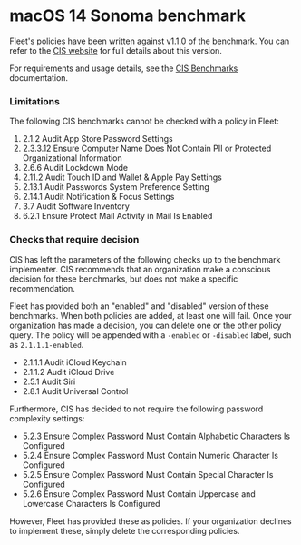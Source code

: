 # macOS 14 Sonoma benchmark

Fleet's policies have been written against v1.1.0 of the benchmark. You can refer to the [CIS website](https://www.cisecurity.org/cis-benchmarks) for full details about this version.

For requirements and usage details, see the [CIS Benchmarks](https://fleetdm.com/docs/using-fleet/cis-benchmarks) documentation.

### Limitations

The following CIS benchmarks cannot be checked with a policy in Fleet:
1. 2.1.2 Audit App Store Password Settings
2. 2.3.3.12 Ensure Computer Name Does Not Contain PII or Protected Organizational Information
3. 2.6.6 Audit Lockdown Mode
4. 2.11.2 Audit Touch ID and Wallet & Apple Pay Settings
5. 2.13.1 Audit Passwords System Preference Setting
6. 2.14.1 Audit Notification & Focus Settings
7. 3.7 Audit Software Inventory
8. 6.2.1 Ensure Protect Mail Activity in Mail Is Enabled

### Checks that require decision

CIS has left the parameters of the following checks up to the benchmark implementer. CIS recommends that an organization make a conscious decision for these benchmarks, but does not make a specific recommendation.

Fleet has provided both an "enabled" and "disabled" version of these benchmarks. When both policies are added, at least one will fail. Once your organization has made a decision, you can delete one or the other policy query.
The policy will be appended with a `-enabled` or `-disabled` label, such as `2.1.1.1-enabled`.

- 2.1.1.1 Audit iCloud Keychain
- 2.1.1.2 Audit iCloud Drive
- 2.5.1 Audit Siri
- 2.8.1 Audit Universal Control

Furthermore, CIS has decided to not require the following password complexity settings:
- 5.2.3 Ensure Complex Password Must Contain Alphabetic Characters Is Configured
- 5.2.4 Ensure Complex Password Must Contain Numeric Character Is Configured
- 5.2.5 Ensure Complex Password Must Contain Special Character Is Configured
- 5.2.6 Ensure Complex Password Must Contain Uppercase and Lowercase Characters Is Configured

However, Fleet has provided these as policies. If your organization declines to implement these, simply delete the corresponding policies.